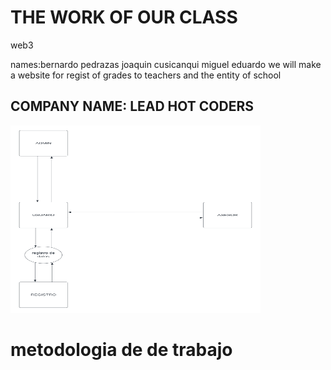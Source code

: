 <h1>THE WORK OF OUR CLASS</h1>
<p>web3</p>
names:bernardo pedrazas
      joaquin cusicanqui 
      miguel eduardo
we will make a website for regist of grades to teachers and the entity of school
<h2>COMPANY NAME: LEAD HOT CODERS</h2>
<img src="https://raw.githubusercontent.com/kernelboy34/trabajodaily/main-ker/MicrosoftTeams-image%20(39).png" height="300" width="400">
<h1>metodologia de de trabajo</h1>
